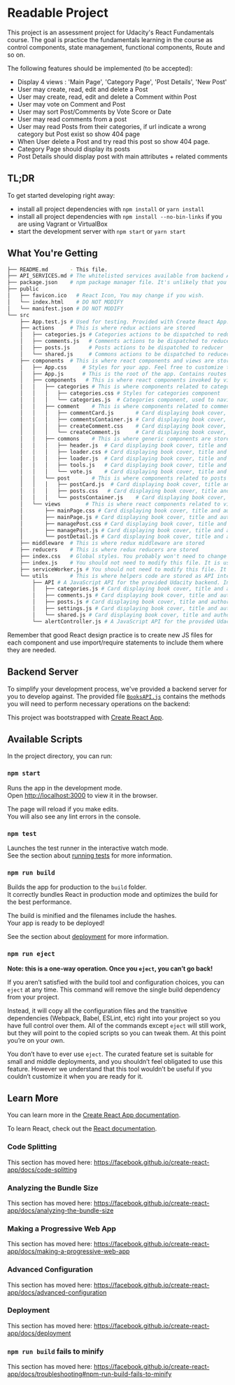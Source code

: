 # Readable Project

This project is an assessment project for Udacity's React Fundamentals course. The goal is practice the fundamentals learning
in the course as control components, state management, functional components, Route and so on.

The following features should be implemented (to be accepted):
- Display 4 views : 'Main Page', 'Category Page', 'Post Details', 'New Post'
- User may create, read, edit and delete a Post
- User may create, read, edit and delete a Comment within Post
- User may vote on Comment and Post
- User may sort Post/Comments by Vote Score or Date
- User may read comments from a post
- User may read Posts from their categories, if url indicate a wrong category but Post exist so show 404 page
- When User delete a Post and try read this post so show 404 page.
- Category Page should display its posts
- Post Details should display post with main attributes + related comments

## TL;DR

To get started developing right away:

* install all project dependencies with `npm install` or `yarn install`
* install all project dependencies with `npm install --no-bin-links` if you are using Vagrant or VirtualBox
* start the development server with `npm start` or `yarn start`

## What You're Getting
```bash
├── README.md       - This file.
├── API_SERVICES.md # The whitelisted services available from backend API + documentation
├── package.json    # npm package manager file. It's unlikely that you'll need to modify this.
├── public
│   ├── favicon.ico   # React Icon, You may change if you wish.
│   └── index.html    # DO NOT MODIFY
│   └── manifest.json # DO NOT MODIFY
└── src
    ├── App.test.js # Used for testing. Provided with Create React App. Testing is encouraged, but not required.
    ├── actions     # This is where redux actions are stored
    │   ├── categories.js # Categories actions to be dispatched to reducer
    │   ├── comments.js   # Comments actions to be dispatched to reducer
    │   ├── posts.js      # Posts actions to be dispatched to reducer
    │   └── shared.js     # Commons actions to be dispatched to reducer
    ├── components  # This is where react components and views are stored
    │   ├── App.css     # Styles for your app. Feel free to customize this as you desire.
    │   ├── App.js      # This is the root of the app. Contains routes to related views.
    │   ├── components   # This is where react components invoked by views are stored
    │   │   ├── categories # This is where components related to categorie are stored
    │   │   │   ├── categories.css # Styles for categories component
    │   │   │   └── categories.js  # Categories component, used to navigate through them and filter posts
    │   │   ├── comment    # This is where components related to comments are stored
    │   │   │   ├── commentCard.js       # Card displaying book cover, title and authors, Menu to choose shelf
    │   │   │   ├── commentsContainer.js # Card displaying book cover, title and authors, Menu to choose shelf
    │   │   │   ├── createComment.css    # Card displaying book cover, title and authors, Menu to choose shelf
    │   │   │   └── createComment.js     # Card displaying book cover, title and authors, Menu to choose shelf
    │   │   ├── commons    # This is where generic components are stored
    │   │   │   ├── header.js  # Card displaying book cover, title and authors, Menu to choose shelf
    │   │   │   ├── loader.css # Card displaying book cover, title and authors, Menu to choose shelf
    │   │   │   ├── loader.js  # Card displaying book cover, title and authors, Menu to choose shelf
    │   │   │   ├── tools.js   # Card displaying book cover, title and authors, Menu to choose shelf
    │   │   │   └── vote.js    # Card displaying book cover, title and authors, Menu to choose shelf
    │   │   └── post       # This is where components related to posts are stored
    │   │   │   ├── postCard.js  # Card displaying book cover, title and authors, Menu to choose shelf
    │   │   │   ├── posts.css   # Card displaying book cover, title and authors, Menu to choose shelf
    │   │   │   └── postsContainer.js    # Card displaying book cover, title and authors, Menu to choose shelf
    │   └── views        # This is where react components related to views/route are stored
    │       ├── mainPage.css # Card displaying book cover, title and authors, Menu to choose shelf
    │       ├── mainPage.js # Card displaying book cover, title and authors, Menu to choose shelf
    │       ├── managePost.css # Card displaying book cover, title and authors, Menu to choose shelf
    │       ├── managePost.js # Card displaying book cover, title and authors, Menu to choose shelf
    │       └── postDetail.js # Card displaying book cover, title and authors, Menu to choose shelf
    ├── middleware  # This is where redux middleware are stored
    ├── reducers    # This is where redux reducers are stored
    ├── index.css   # Global styles. You probably won't need to change anything here.
    ├── index.js    # You should not need to modify this file. It is used for DOM rendering only.
    ├── serviceWorker.js # You should not need to modify this file. It is used for DOM rendering only.
    └── utils       # This is where helpers code are stored as API integration
        ├── API # A JavaScript API for the provided Udacity backend. Instructions for the methods are below.
        │   ├── categories.js # Card displaying book cover, title and authors, Menu to choose shelf
        │   ├── comments.js # Card displaying book cover, title and authors, Menu to choose shelf
        │   ├── posts.js # Card displaying book cover, title and authors, Menu to choose shelf
        │   ├── settings.js # Card displaying book cover, title and authors, Menu to choose shelf
        │   └── shared.js # Card displaying book cover, title and authors, Menu to choose shelf
        └── alertController.js # A JavaScript API for the provided Udacity backend. Instructions for the methods are below.
```

Remember that good React design practice is to create new JS files for each component and use import/require statements to include them where they are needed.

## Backend Server

To simplify your development process, we've provided a backend server for you to develop against. The provided file [`BooksAPI.js`](src/BooksAPI.js) contains the methods you will need to perform necessary operations on the backend:



This project was bootstrapped with [Create React App](https://github.com/facebook/create-react-app).

## Available Scripts

In the project directory, you can run:

### `npm start`

Runs the app in the development mode.<br>
Open [http://localhost:3000](http://localhost:3000) to view it in the browser.

The page will reload if you make edits.<br>
You will also see any lint errors in the console.

### `npm test`

Launches the test runner in the interactive watch mode.<br>
See the section about [running tests](https://facebook.github.io/create-react-app/docs/running-tests) for more information.

### `npm run build`

Builds the app for production to the `build` folder.<br>
It correctly bundles React in production mode and optimizes the build for the best performance.

The build is minified and the filenames include the hashes.<br>
Your app is ready to be deployed!

See the section about [deployment](https://facebook.github.io/create-react-app/docs/deployment) for more information.

### `npm run eject`

**Note: this is a one-way operation. Once you `eject`, you can’t go back!**

If you aren’t satisfied with the build tool and configuration choices, you can `eject` at any time. This command will remove the single build dependency from your project.

Instead, it will copy all the configuration files and the transitive dependencies (Webpack, Babel, ESLint, etc) right into your project so you have full control over them. All of the commands except `eject` will still work, but they will point to the copied scripts so you can tweak them. At this point you’re on your own.

You don’t have to ever use `eject`. The curated feature set is suitable for small and middle deployments, and you shouldn’t feel obligated to use this feature. However we understand that this tool wouldn’t be useful if you couldn’t customize it when you are ready for it.

## Learn More

You can learn more in the [Create React App documentation](https://facebook.github.io/create-react-app/docs/getting-started).

To learn React, check out the [React documentation](https://reactjs.org/).

### Code Splitting

This section has moved here: https://facebook.github.io/create-react-app/docs/code-splitting

### Analyzing the Bundle Size

This section has moved here: https://facebook.github.io/create-react-app/docs/analyzing-the-bundle-size

### Making a Progressive Web App

This section has moved here: https://facebook.github.io/create-react-app/docs/making-a-progressive-web-app

### Advanced Configuration

This section has moved here: https://facebook.github.io/create-react-app/docs/advanced-configuration

### Deployment

This section has moved here: https://facebook.github.io/create-react-app/docs/deployment

### `npm run build` fails to minify

This section has moved here: https://facebook.github.io/create-react-app/docs/troubleshooting#npm-run-build-fails-to-minify
